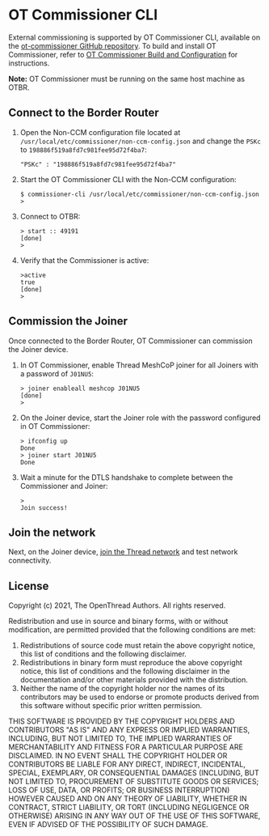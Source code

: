 #  OT Commissioner CLI

External commissioning is supported by OT Commissioner CLI, available
on the [ot-commissioner GitHub repository](https://github.com/openthread/ot-commissioner). To
build and install OT Commissioner, refer to [OT Commissioner Build and
Configuration](https://openthread.io/guides/commissioner/build) for instructions.

**Note:** OT Commissioner must be running on the same host machine as OTBR.

## Connect to the Border Router

1.  Open the Non-CCM configuration file located at
    `/usr/local/etc/commissioner/non-ccm-config.json` and change the `PSKc` to
    `198886f519a8fd7c981fee95d72f4ba7`:
    
    `"PSKc" : "198886f519a8fd7c981fee95d72f4ba7"`   
    
1.  Start the OT Commissioner CLI with the Non-CCM configuration:

    ```
    $ commissioner-cli /usr/local/etc/commissioner/non-ccm-config.json
    >
    ```
    
1.  Connect to OTBR:

    ```
    > start :: 49191
    [done]
    >
    ```
    
1.  Verify that the Commissioner is active:

    ```
    >active
    true
    [done]
    >
    ```

## Commission the Joiner

Once connected to the Border Router, OT Commissioner can commission the Joiner
device.

1.  In OT Commissioner, enable Thread MeshCoP joiner for all Joiners with a
    password of `J01NU5`:
    
    ```
    > joiner enableall meshcop J01NU5
    [done]
    >
    ```
    
1.  On the Joiner device, start the Joiner role with the password configured in
    OT Commissioner:
    
    ```
    > ifconfig up
    Done
    > joiner start J01NU5
    Done
    ```

1.  Wait a minute for the DTLS handshake to complete between the Commissioner
    and Joiner:
    
    ```
    >
    Join success!
    ```
    
## Join the network

Next, on the Joiner device, [join the Thread network](joiner-start-thread.md) and test network connectivity.

## License

Copyright (c) 2021, The OpenThread Authors.
All rights reserved.

Redistribution and use in source and binary forms, with or without
modification, are permitted provided that the following conditions are met:
1. Redistributions of source code must retain the above copyright
   notice, this list of conditions and the following disclaimer.
2. Redistributions in binary form must reproduce the above copyright
   notice, this list of conditions and the following disclaimer in the
   documentation and/or other materials provided with the distribution.
3. Neither the name of the copyright holder nor the
   names of its contributors may be used to endorse or promote products
   derived from this software without specific prior written permission.

THIS SOFTWARE IS PROVIDED BY THE COPYRIGHT HOLDERS AND CONTRIBUTORS "AS IS"
AND ANY EXPRESS OR IMPLIED WARRANTIES, INCLUDING, BUT NOT LIMITED TO, THE
IMPLIED WARRANTIES OF MERCHANTABILITY AND FITNESS FOR A PARTICULAR PURPOSE
ARE DISCLAIMED. IN NO EVENT SHALL THE COPYRIGHT HOLDER OR CONTRIBUTORS BE
LIABLE FOR ANY DIRECT, INDIRECT, INCIDENTAL, SPECIAL, EXEMPLARY, OR
CONSEQUENTIAL DAMAGES (INCLUDING, BUT NOT LIMITED TO, PROCUREMENT OF
SUBSTITUTE GOODS OR SERVICES; LOSS OF USE, DATA, OR PROFITS; OR BUSINESS
INTERRUPTION) HOWEVER CAUSED AND ON ANY THEORY OF LIABILITY, WHETHER IN
CONTRACT, STRICT LIABILITY, OR TORT (INCLUDING NEGLIGENCE OR OTHERWISE)
ARISING IN ANY WAY OUT OF THE USE OF THIS SOFTWARE, EVEN IF ADVISED OF THE
POSSIBILITY OF SUCH DAMAGE.
